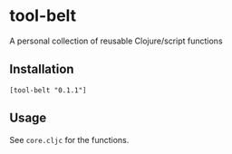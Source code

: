 # tool-belt

A personal collection of reusable Clojure/script functions

## Installation

    [tool-belt "0.1.1"]


## Usage

See `core.cljc` for the functions.
